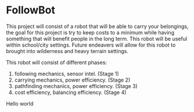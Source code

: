# FollowBot

This project will consist of a robot that will be able to carry your belongings, the goal for this project is try to keep costs to a minimum while having something that will benefit people in the long term. This robot will be useful within school/city settings. Future endeavers will allow for this robot to brought into wilderness and heavy terrain settings.

This robot will consist of different phases:

1. following mechanics, sensor intel. (Stage 1)
2. carrying mechanics, power efficiency. (Stage 2)
3. pathfinding mechanics, power efficiency. (Stage 3)
4. cost efficiency, balancing efficiency. (Stage 4)


Hello world


